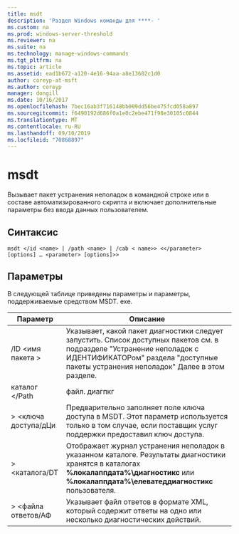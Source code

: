 ```yaml
---
title: msdt
description: 'Раздел Windows команды для ****- '
ms.custom: na
ms.prod: windows-server-threshold
ms.reviewer: na
ms.suite: na
ms.technology: manage-windows-commands
ms.tgt_pltfrm: na
ms.topic: article
ms.assetid: ead1b672-a120-4e16-94aa-a8e13602c1d0
author: coreyp-at-msft
ms.author: coreyp
manager: dongill
ms.date: 10/16/2017
ms.openlocfilehash: 7bec16ab3f716148bb009dd56be475fcd058a897
ms.sourcegitcommit: f6490192d686f0a1e0c2ebe471f98e30105c0844
ms.translationtype: MT
ms.contentlocale: ru-RU
ms.lasthandoff: 09/10/2019
ms.locfileid: "70868897"
---
```

# <a name="msdt"></a>msdt



Вызывает пакет устранения неполадок в командной строке или в составе автоматизированного скрипта и включает дополнительные параметры без ввода данных пользователем.

## <a name="syntax"></a>Синтаксис

```
msdt </id <name> | /path <name> | /cab < name>> <</parameter> [options] … <parameter> [options]>>
```

## <a name="parameters"></a>Параметры

В следующей таблице приведены параметры и параметры, поддерживаемые средством MSDT. exe.


|      Параметр      |                                                                                            Описание                                                                                             |
|---------------------|----------------------------------------------------------------------------------------------------------------------------------------------------------------------------------------------------|
| /ID \<имя пакета > |        Указывает, какой пакет диагностики следует запустить. Список доступных пакетов см. в подразделе "Устранение неполадок с ИДЕНТИФИКАТОРом" раздела "доступные пакеты устранения неполадок" Далее в этом разделе.         |
|  каталог \</Path  |                                                                                           файл. диагпкг                                                                                            |
|   > \<ключа доступа/дЦи   |                                        Предварительно заполняет поле ключа доступа в MSDT. Этот параметр используется только в том случае, если поставщик услуг поддержки предоставил ключ доступа.                                         |
|  > \<каталога/DT   | Отображает журнал устранения неполадок в указанном каталоге. Результаты диагностики хранятся в каталогах **%локалаппдата%\диагностикс** или **%локалаппдата%\елеватеддиагностикс** пользователя. |
| > \<файла ответов/АФ  |                                               Указывает файл ответов в формате XML, который содержит ответы на одно или несколько диагностических действий.                                               |

